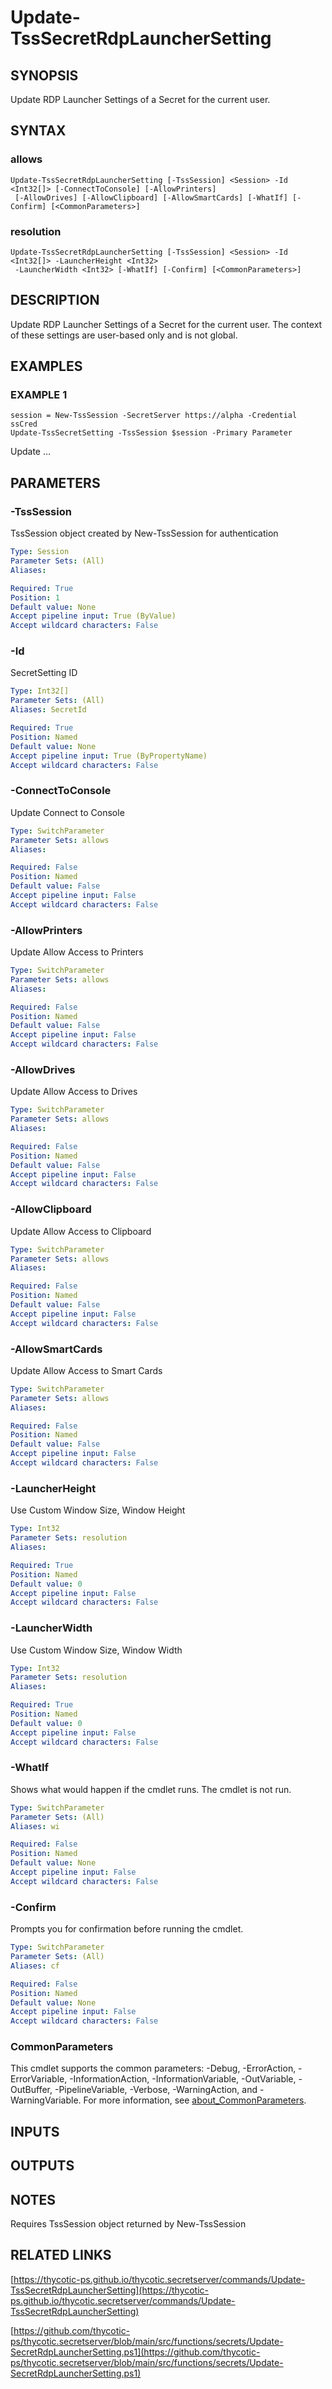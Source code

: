 # Update-TssSecretRdpLauncherSetting

## SYNOPSIS
Update RDP Launcher Settings of a Secret for the current user.

## SYNTAX

### allows
```
Update-TssSecretRdpLauncherSetting [-TssSession] <Session> -Id <Int32[]> [-ConnectToConsole] [-AllowPrinters]
 [-AllowDrives] [-AllowClipboard] [-AllowSmartCards] [-WhatIf] [-Confirm] [<CommonParameters>]
```

### resolution
```
Update-TssSecretRdpLauncherSetting [-TssSession] <Session> -Id <Int32[]> -LauncherHeight <Int32>
 -LauncherWidth <Int32> [-WhatIf] [-Confirm] [<CommonParameters>]
```

## DESCRIPTION
Update RDP Launcher Settings of a Secret for the current user.
The context of these settings are user-based only and is not global.

## EXAMPLES

### EXAMPLE 1
```
session = New-TssSession -SecretServer https://alpha -Credential ssCred
Update-TssSecretSetting -TssSession $session -Primary Parameter
```

Update ...

## PARAMETERS

### -TssSession
TssSession object created by New-TssSession for authentication

```yaml
Type: Session
Parameter Sets: (All)
Aliases:

Required: True
Position: 1
Default value: None
Accept pipeline input: True (ByValue)
Accept wildcard characters: False
```

### -Id
SecretSetting ID

```yaml
Type: Int32[]
Parameter Sets: (All)
Aliases: SecretId

Required: True
Position: Named
Default value: None
Accept pipeline input: True (ByPropertyName)
Accept wildcard characters: False
```

### -ConnectToConsole
Update Connect to Console

```yaml
Type: SwitchParameter
Parameter Sets: allows
Aliases:

Required: False
Position: Named
Default value: False
Accept pipeline input: False
Accept wildcard characters: False
```

### -AllowPrinters
Update Allow Access to Printers

```yaml
Type: SwitchParameter
Parameter Sets: allows
Aliases:

Required: False
Position: Named
Default value: False
Accept pipeline input: False
Accept wildcard characters: False
```

### -AllowDrives
Update Allow Access to Drives

```yaml
Type: SwitchParameter
Parameter Sets: allows
Aliases:

Required: False
Position: Named
Default value: False
Accept pipeline input: False
Accept wildcard characters: False
```

### -AllowClipboard
Update Allow Access to Clipboard

```yaml
Type: SwitchParameter
Parameter Sets: allows
Aliases:

Required: False
Position: Named
Default value: False
Accept pipeline input: False
Accept wildcard characters: False
```

### -AllowSmartCards
Update Allow Access to Smart Cards

```yaml
Type: SwitchParameter
Parameter Sets: allows
Aliases:

Required: False
Position: Named
Default value: False
Accept pipeline input: False
Accept wildcard characters: False
```

### -LauncherHeight
Use Custom Window Size, Window Height

```yaml
Type: Int32
Parameter Sets: resolution
Aliases:

Required: True
Position: Named
Default value: 0
Accept pipeline input: False
Accept wildcard characters: False
```

### -LauncherWidth
Use Custom Window Size, Window Width

```yaml
Type: Int32
Parameter Sets: resolution
Aliases:

Required: True
Position: Named
Default value: 0
Accept pipeline input: False
Accept wildcard characters: False
```

### -WhatIf
Shows what would happen if the cmdlet runs.
The cmdlet is not run.

```yaml
Type: SwitchParameter
Parameter Sets: (All)
Aliases: wi

Required: False
Position: Named
Default value: None
Accept pipeline input: False
Accept wildcard characters: False
```

### -Confirm
Prompts you for confirmation before running the cmdlet.

```yaml
Type: SwitchParameter
Parameter Sets: (All)
Aliases: cf

Required: False
Position: Named
Default value: None
Accept pipeline input: False
Accept wildcard characters: False
```

### CommonParameters
This cmdlet supports the common parameters: -Debug, -ErrorAction, -ErrorVariable, -InformationAction, -InformationVariable, -OutVariable, -OutBuffer, -PipelineVariable, -Verbose, -WarningAction, and -WarningVariable. For more information, see [about_CommonParameters](http://go.microsoft.com/fwlink/?LinkID=113216).

## INPUTS

## OUTPUTS

## NOTES
Requires TssSession object returned by New-TssSession

## RELATED LINKS

[https://thycotic-ps.github.io/thycotic.secretserver/commands/Update-TssSecretRdpLauncherSetting](https://thycotic-ps.github.io/thycotic.secretserver/commands/Update-TssSecretRdpLauncherSetting)

[https://github.com/thycotic-ps/thycotic.secretserver/blob/main/src/functions/secrets/Update-SecretRdpLauncherSetting.ps1](https://github.com/thycotic-ps/thycotic.secretserver/blob/main/src/functions/secrets/Update-SecretRdpLauncherSetting.ps1)

